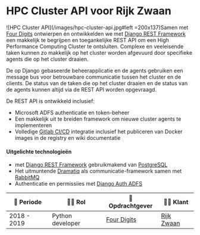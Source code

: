 # HPC Cluster API voor Rijk Zwaan

![HPC Cluster API](/images/hpc-cluster-api.jpg#left =200x137)Samen met [Four Digits](https://www.fourdigits.nl/) ontwierpen én ontwikkelden we met [Django REST Framework](https://www.django-rest-framework.org) een makkelijk te begrijpen en toegankelijke REST API om een High Performance Computing Cluster te ontsluiten. Complexe en veeleisende taken kunnen zo makkelijk op het cluster worden afgevuurd door specifieke agents die op het cluster draaien.

De op Django gebaseerde beheerapplicatie en de agents gebruiken een message bus voor betrouwbare communicatie tussen het cluster en de clients. De status van de taken die op het cluster draaien en de status van de agents kunnen altijd via de REST API worden opgevraagd.


De REST API is ontwikkeld inclusief:
- Microsoft ADFS authenticatie en token-beheer
- Een makkelijk uit te breiden framework om nieuwe cluster agents te implementeren
- Volledige [Gitlab CI/CD](https://docs.gitlab.com/ee/ci/) integratie inclusief het publiceren van Docker images in de registry en wiki documentatie


#### Uitgelichte technologieën
-  met [Django REST Framework](https://www.django-rest-framework.org/) gebruikmakend van [PostgreSQL](https://www.postgresql.org/)
- Het uitmuntende [Dramatiq](https://dramatiq.io/) als communicatie-framework samen met [RabbitMQ](https://www.rabbitmq.com/)
- Authenticatie en permissiies met [Django Auth ADFS](https://github.com/jobec/django-auth-adfs)


| :calendar: Periode  | :man_technologist: Rol | :office: Opdrachtgever                   | :man_office_worker: Klant               |
| ------------------  | ---------------------- | ---------------------------------------- | ----------------------------------------|
| 2018 - 2019         | Python developer       | [Four Digits](https://www.fourdigits.nl) | [Rijk Zwaan](https://www.rijkzwaan.com) |
